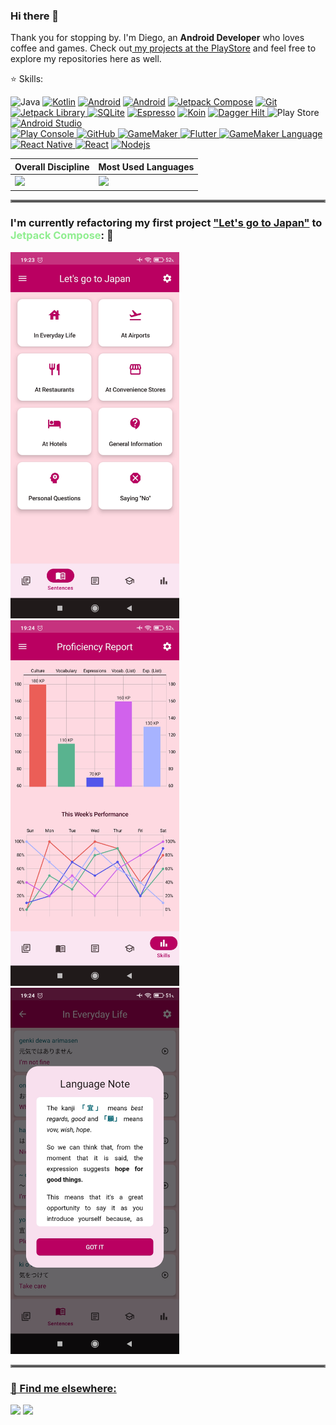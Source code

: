 ### Hi there 👋

<p align="left"> 
  Thank you for stopping by. I'm Diego, an <strong>Android Developer</strong> who loves coffee and games. Check out<a href="https://play.google.com/store/apps/dev?id=6824525377690928021"> my projects at the PlayStore</a> and feel free to explore my repositories here as well.
</p>

<p align="left">
  ⭐ Skills: <br>

<img alt="Java" src="https://img.shields.io/badge/-Java-red"> </a><a href="#"><img alt="Kotlin" src="https://img.shields.io/badge/-Kotlin-blueviolet"></a> <a href="#"><a href="#"><img alt="Android" src="https://img.shields.io/badge/-Android-20green" ></a> <a href="#"><a href="#"><img alt="Android" src="https://img.shields.io/badge/-XML-9cf" ></a> <a href="#"><a href="#"><img alt="Jetpack Compose" src="https://img.shields.io/badge/-Jetpack_Compose-yellowgreen" ></a> <a href="#"><img alt="Git" src="https://img.shields.io/badge/-Git-orange"></a> <a href="#"><img alt="Jetpack Library" src="https://img.shields.io/badge/-Jetpack Libraries-blue"> </a> <a href="#"><img alt="SQLite" src="https://img.shields.io/badge/-SQLite-blueviolet"></a> <a href="#"><img alt="Espresso" src="https://img.shields.io/badge/-Espresso-lightgrey"></a> <a href="#"><img alt="Koin" src="https://img.shields.io/badge/-Koin-ff69b4"></a>  <a href="#"><img alt="Dagger Hilt" src="https://img.shields.io/badge/-Dagger_Hilt-20green"> </a> <img alt="Play Store" src="https://img.shields.io/badge/-PlayStore-ff69b4"> <a href="#"><img alt="Android Studio" src="https://img.shields.io/badge/-Android%20Studio-blue"> <br>
</a> <a href="#"><img alt="Play Console" src="https://img.shields.io/badge/-Play Console-blueviolet">  <a href="#"><img alt="GitHub" src="https://img.shields.io/badge/-GitHub-9cf"> </a>
<a href="#"><img alt="GameMaker" src="https://img.shields.io/badge/-GameMaker-yellow"> <a>  <a href="#"><img alt="Flutter" src="https://img.shields.io/badge/-Flutter-orange"> </a> <a href="#"><img alt="GameMaker Language" src="https://img.shields.io/badge/-GameMaker Language-red"> <a href="#"><img alt="React Native" src="https://img.shields.io/badge/-React Native-ff69b4"> </a> <a href="#"><img alt="React" src="https://img.shields.io/badge/-React-yellow"></a> <a href="#"><img alt="Nodejs" src="https://img.shields.io/badge/-NodeJS-9cf"></a>
</p>

| Overall Discipline | Most Used Languages|
| -------- | ------- |
| <a href="https://git.io/streak-stats"> <img  src="https://github-readme-streak-stats.herokuapp.com?user=Dark3088&theme=dark&hide_border=true&theme=algolia&border_radius=4.7&mode=weekly"></a>|<a href="https://github.com/Gurupreet"> <img src="https://github-readme-stats.vercel.app/api/top-langs/?username=Dark3088&theme=algolia&hide_langs_below=1&exclude_repo=NLW-eSports&hide=makefile,javascript,swift,objective-c&hide_border=true&hide_progress=false&hide_title=true" /></a>|

<hr style="border:2px solid gray"></hr>

### I'm currently refactoring my first project <span><a href="https://play.google.com/store/apps/details?id=br.lord.dark.vamosparaojapao.free">"Let's go to Japan"</a></span> to <span style="color:lightgreen">Jetpack Compose</span>: 🚀 
<p></p>
<a href="#"><img width=270 src="assets/sentences.jpg"> <a href="#"><img width=270 src="assets/proficiency_report.jpg"> <a href="#"><img width=270 src="assets/lang_note.jpg">

<br>
<hr style="border:2px solid gray"></hr>

<p></p>

### 📢 Find me elsewhere:

[<img src="https://img.shields.io/badge/-Linkedin-0e76a8?style=&logo=Linkedin&logoColor=white">](https://www.linkedin.com/in/diego-rocha88/) [<img src="https://img.shields.io/badge/-Gmail-FF0000?style=labelColor=FF0000&logo=gmail&logoColor=white">](diegorsf.dns@gmail.com)
